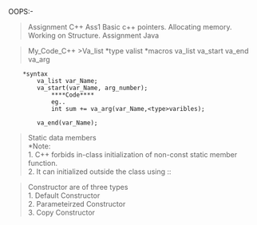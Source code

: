 OOPS:- 

>Assignment C++
  >Ass1
  	Basic c++ pointers.
  	Allocating memory.
  	Working on Structure.
>Assignment Java

>My_Code_C++
	>Va_list
		*type valist
		*macros
			va_list
			va_start
			va_end
			va_arg

		*syntax
			va_list var_Name;
			va_start(var_Name, arg_number);
				****Code****
				eg..
				int sum += va_arg(var_Name,<type>varibles);

			va_end(var_Name);

>Static data members<br>
	*Note:<br>
		1.	C++ forbids in-class initialization of non-const static member function.<br>
		2. 	It can initialized outside the class using :: <br> 

>Constructor are of three types <br>
	1. Default Constructor <br>
	2. Parameteirzed Constructor <br>
	3. Copy Constructor <br>
